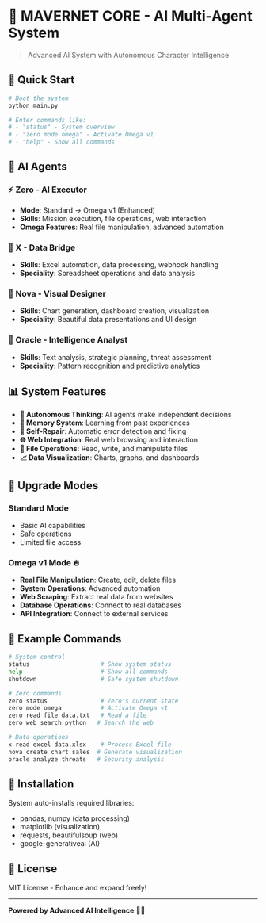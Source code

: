 # 🚀 MAVERNET CORE - AI Multi-Agent System

> Advanced AI System with Autonomous Character Intelligence

## 🌟 Quick Start

```bash
# Boot the system
python main.py

# Enter commands like:
# - "status" - System overview
# - "zero mode omega" - Activate Omega v1
# - "help" - Show all commands
```

## 🤖 AI Agents

### ⚡ Zero - AI Executor
- **Mode**: Standard → Omega v1 (Enhanced)
- **Skills**: Mission execution, file operations, web interaction
- **Omega Features**: Real file manipulation, advanced automation

### 🔗 X - Data Bridge  
- **Skills**: Excel automation, data processing, webhook handling
- **Speciality**: Spreadsheet operations and data analysis

### 🎨 Nova - Visual Designer
- **Skills**: Chart generation, dashboard creation, visualization
- **Speciality**: Beautiful data presentations and UI design

### 🔮 Oracle - Intelligence Analyst
- **Skills**: Text analysis, strategic planning, threat assessment
- **Speciality**: Pattern recognition and predictive analytics

## 📊 System Features

- **🧠 Autonomous Thinking**: AI agents make independent decisions
- **💾 Memory System**: Learning from past experiences
- **🔄 Self-Repair**: Automatic error detection and fixing
- **🌐 Web Integration**: Real web browsing and interaction
- **📁 File Operations**: Read, write, and manipulate files
- **📈 Data Visualization**: Charts, graphs, and dashboards

## 🚀 Upgrade Modes

### Standard Mode
- Basic AI capabilities
- Safe operations
- Limited file access

### Omega v1 Mode 🔥
- **Real File Manipulation**: Create, edit, delete files
- **System Operations**: Advanced automation
- **Web Scraping**: Extract real data from websites
- **Database Operations**: Connect to real databases
- **API Integration**: Connect to external services

## 🎯 Example Commands

```bash
# System control
status                    # Show system status
help                      # Show all commands
shutdown                  # Safe system shutdown

# Zero commands
zero status               # Zero's current state
zero mode omega           # Activate Omega v1
zero read file data.txt   # Read a file
zero web search python   # Search the web

# Data operations
x read excel data.xlsx    # Process Excel file
nova create chart sales  # Generate visualization
oracle analyze threats   # Security analysis
```

## 🔧 Installation

System auto-installs required libraries:
- pandas, numpy (data processing)
- matplotlib (visualization)  
- requests, beautifulsoup (web)
- google-generativeai (AI)

## 📄 License

MIT License - Enhance and expand freely!

---

**Powered by Advanced AI Intelligence** 🧠✨